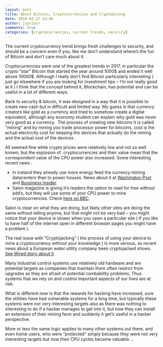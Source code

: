 ```yaml
---
layout: post
title: About Bitcoin, Cryptocurrencies and Cryptomining
date: 2018-02-27 14:48
author: jcarlosr
comments: true
categories: [cryptocurrencies, current trends, security]
---
```

<span style="font-weight: 400;">The current cryptocurrency trend brings fresh challenges to security, and should be a concern even if you, like me don’t understand where’s the fun of Bitcoin and don’t care much about it.</span>

<span style="font-weight: 400;">Cryptocurrencies were one of the greatest trends in 2017, in particular the crypto “star” Bitcoin that started the year around 1000$ and ended it well above 10000$. Although I really don’t find Bitcoin particularly interesting ( just go elsewhere if you are looking for investment tips – I’m not really good at it ) I think that the concept behind it, Blockchain, has potential and can be useful in a lot of different ways.</span>

<span style="font-weight: 400;">Back to security &amp; bitcoin, it was designed in a way that it is possible to create new cash but in difficult and limited way. My guess is that currency creators like gold as a currency and tried to somehow create a digital equivalent, although any economy student can explain why gold was never very good as a currency.  The process of creating new bitcoins it is called “mining” and by mining you trade processor power for bitcoins, cost is the actual electricity cost for keeping the devices that actually do the mining and the actual cost of the devices .</span>

<span style="font-weight: 400;">All seemed fine while crypto prices were relatively low and not so well known, but the explosion of  cryptocurrencies and their value mean that the correspondent value of the CPU power also increased. Some interesting recent news :</span>
<ul>
 	<li><b><span style="font-weight: 400;">In Iceland they already use more energy feed the currency mining datacenters than to power houses. News about it at <a href="https://www.washingtonpost.com/news/worldviews/wp/2018/02/13/cryptocurrency-mining-in-iceland-is-using-so-much-energy-the-electricity-may-run-out">Washington Post</a> and <a href="http://www.businessinsider.com/iceland-bitcoin-mines-are-booming-2018-2">Bussiness Insider</a>.</span></b></li>
 	<li><span style="font-weight: 400;">Salon magazine is giving it’s readers the option to read for free without add’s, but they will use some of your CPU power to mine cryptocurrencies. Check <a href="http://www.bbc.com/news/technology-43053783">here on BBC</a>.</span></li>
</ul>
<span style="font-weight: 400;">Salon is clear on what they are doing, but likely other sites are doing the same without telling anyone, but that might not be very bad – you might notice that your device is slower when you open a particular site ( if you like to have half of the internet open in different browser pages you might have a problem ).</span>

<span style="font-weight: 400;">The real issue with “Cryptojacking” ( the process of using your device to mine a cryptocurrency without your knowledge ) is more serious, as recent news about a European water utility company been cryptojacked shows. <a href="https://www.wired.com/story/cryptojacking-critical-infrastructure/">See Wired story about it</a>.</span>

<span style="font-weight: 400;">Many Industrial control systems use relatively old hardware and are potential targets as companies that maintain them often restrict from upgrades as they are afraid of potential combability problems. Thus systems that we rely on and control important aspects of our lives are at risk.</span>

<span style="font-weight: 400;">What is different now is that the rewards for hacking have increased, sure the utilities have had vulnerable systems for a long time, but typically these systems were not very interesting targets also as there was nothing to interesting to do if a hacker manages to get into it, but now they can install an extension of their mining farm and suddenly it get’s useful in a hacker perspective.</span>

<span style="font-weight: 400;">More or less the same logic applies to many other systems out there, and even home users, who were “protected” simply because they were not very interesting targets but now their CPU cycles became valuable …</span>
